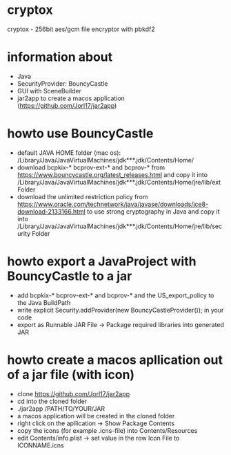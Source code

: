 # cryptox
cryptox - 256bit aes/gcm file encryptor with pbkdf2

# information about
- Java
- SecurityProvider: BouncyCastle
- GUI with SceneBuilder
- jar2app to create a macos application (https://github.com/Jorl17/jar2app)

# howto use BouncyCastle
- default JAVA HOME folder (mac os): /Library/Java/JavaVirtualMachines/jdk***.jdk/Contents/Home/
- download  bcpkix-*  bcprov-ext-* and bcprov-*  from https://www.bouncycastle.org/latest_releases.html and copy it into /Library/Java/JavaVirtualMachines/jdk***.jdk/Contents/Home/jre/lib/ext Folder
- download the unlimited restriction policy from https://www.oracle.com/technetwork/java/javase/downloads/jce8-download-2133166.html to use strong cryptography in Java and copy it into /Library/Java/JavaVirtualMachines/jdk***.jdk/Contents/Home/jre/lib/security Folder


# howto export a JavaProject with BouncyCastle to a jar
- add bcpkix-*  bcprov-ext-* and bcprov-* and the US_export_policy to the Java BuildPath
- write explicit Security.addProvider(new BouncyCastleProvider()); in your code
- export as Runnable JAR File -> Package required libraries into generated JAR

# howto create a macos apllication out of a jar file (with icon)
- clone https://github.com/Jorl17/jar2app
- cd into the cloned folder
- ./jar2app /PATH/TO/YOUR/JAR
- a macos application will be created in the cloned folder
- right click on the apllication -> Show Package Contents 
- copy the icons (for example .icns-file) into Contents/Resources
- edit Contents/info.plist -> set value in the row Icon File to ICONNAME.icns
